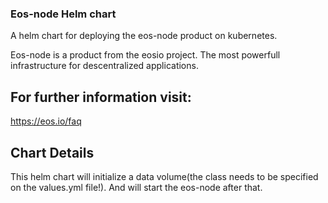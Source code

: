### Eos-node Helm chart

A helm chart for deploying the eos-node product on kubernetes.

Eos-node is a product from the eosio project.  The most powerfull 
infrastructure for descentralized applications.

## For further information visit:  

  https://eos.io/faq

## Chart Details

This helm chart will initialize a data volume(the class needs
to be specified on the values.yml file!).  And will start the
eos-node after that.
